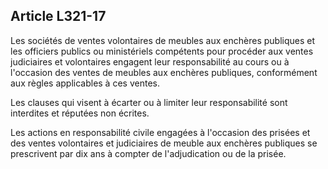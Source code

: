 Article L321-17
----
Les sociétés de ventes volontaires de meubles aux enchères publiques et les
officiers publics ou ministériels compétents pour procéder aux ventes
judiciaires et volontaires engagent leur responsabilité au cours ou à l'occasion
des ventes de meubles aux enchères publiques, conformément aux règles
applicables à ces ventes.

Les clauses qui visent à écarter ou à limiter leur responsabilité sont
interdites et réputées non écrites.

Les actions en responsabilité civile engagées à l'occasion des prisées et des
ventes volontaires et judiciaires de meuble aux enchères publiques se
prescrivent par dix ans à compter de l'adjudication ou de la prisée.

